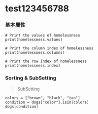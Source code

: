 

# test123456788

### 基本屬性
```
# Print the values of homelessness
print(homelessness.values)

# Print the column index of homelessness
print(homelessness.columns)

# Print the row index of homelessness
print(homelessness.index)
```

### Sorting & SubSetting
> SubSetting
```
colors = ["brown", "black", "tan"]
condition = dogs["color"].isin(colors)
dogs[condition]
```

